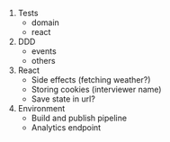 1. Tests
    - domain
    - react
1. DDD
    - events
    - others
1. React
    - Side effects (fetching weather?)
    - Storing cookies (interviewer name)
    - Save state in url?
1. Environment
    - Build and publish pipeline
    - Analytics endpoint
